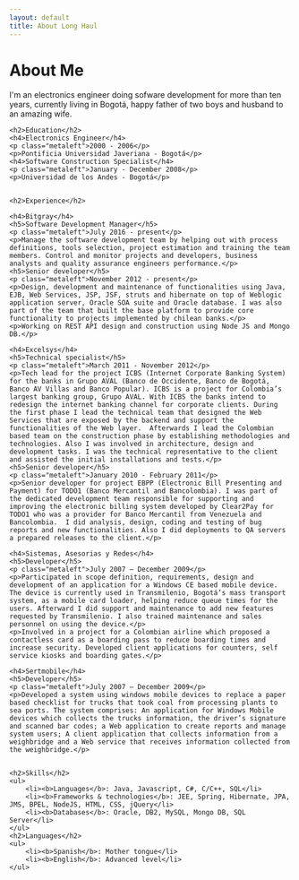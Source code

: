 ```yaml
---
layout: default
title: About Long Haul
---
```


<div class="post">
	<h1 class="pageTitle">About Me</h1>
	<p class="intro">I'm an electronics engineer doing sofware development for more than ten years, currently living in Bogotá, happy father of two boys and husband to an amazing wife.</p>
	
	<h2>Education</h2>
	<h4>Electronics Engineer</h4>
	<p class="metaleft">2000 - 2006</p>
	<p>Pontificia Universidad Javeriana - Bogotá</p>
	<h4>Software Construction Specialist</h4>
	<p class="metaleft">January - December 2008</p>
	<p>Universidad de los Andes - Bogotá</p>
	
	
	<h2>Experience</h2>
	
	<h4>Bitgray</h4>
	<h5>Software Development Manager</h5>
	<p class="metaleft">July 2016 - present</p>
	<p>Manage the software development team by helping out with process definitions, tools selection, project estimation and training the team members. Control and monitor projects and developers, business analysts and quality assurance engineers performance.</p>
	<h5>Senior developer</h5>
	<p class="metaleft">November 2012 - present</p>
	<p>Design, development and maintenance of functionalities using Java, EJB, Web Services, JSP, JSF, struts and hibernate on top of Weblogic application server, Oracle SOA suite and Oracle database. I was also part of the team that built the base platform to provide core functionality to projects implemented by chilean banks.</p>
	<p>Working on REST API design and construction using Node JS and Mongo DB.</p>
	
	<h4>Excelsys</h4>
	<h5>Technical specialist</h5>
	<p class="metaleft">March 2011 - November 2012</p>
	<p>Tech lead for the project ICBS (Internet Corporate Banking System) for the banks in Grupo AVAL (Banco de Occidente, Banco de Bogotá, Banco AV Villas and Banco Popular). ICBS is a project for Colombia’s largest banking group, Grupo AVAL. With ICBS the banks intend to redesign the internet banking channel for corporate clients. During the first phase I lead the technical team that designed the Web Services that are exposed by the backend and support the functionalities of the Web layer.  Afterwards I lead the Colombian based team on the construction phase by establishing methodologies and technologies. Also I was involved in architecture, design and development tasks. I was the technical representative to the client and assisted the initial installations and tests.</p>
	<h5>Senior developer</h5>
	<p class="metaleft">January 2010 - February 2011</p>
	<p>Senior developer for project EBPP (Electronic Bill Presenting and Payment) for TODO1 (Banco Mercantil and Bancolombia). I was part of the dedicated development team responsible for supporting and improving the electronic billing system developed by Clear2Pay for TODO1 who was a provider for Banco Mercantil from Venezuela and Bancolombia.  I did analysis, design, coding and testing of bug reports and new functionalities. Also I did deployments to QA servers a prepared releases to the client.</p>
	
	<h4>Sistemas, Asesorias y Redes</h4>
	<h5>Developer</h5>
	<p class="metaleft">July 2007 – December 2009</p>
	<p>Participated in scope definition, requirements, design and development of an application for a Windows CE based mobile device. The device is currently used in Transmilenio, Bogotá’s mass transport system, as a mobile card loader, helping reduce queue times for the users. Afterward I did support and maintenance to add new features requested by Transmilenio. I also trained maintenance and sales personnel on using the device.</p>
    <p>Involved in a project for a Colombian airline which proposed a contactless card as a boarding pass to reduce boarding times and increase security. Developed client applications for counters, self service kiosks and boarding gates.</p>
	
	<h4>Sertmobile</h4>
	<h5>Developer</h5>
	<p class="metaleft">July 2007 – December 2009</p>
	<p>Developed a system using windows mobile devices to replace a paper based checklist for trucks that took coal from processing plants to sea ports. The system comprises: An application for Windows Mobile devices which collects the trucks information, the driver’s signature and scanned bar codes; a Web application to create reports and manage system users; A client application that collects information from a weighbridge and a Web service that receives information collected from the weighbridge.</p>
  

	<h2>Skills</h2>
	<ul>
		<li><b>Languages</b>: Java, Javascript, C#, C/C++, SQL</li>
		<li><b>Frameworks & technologies</b>: JEE, Spring, Hibernate, JPA, JMS, BPEL, NodeJS, HTML, CSS, jQuery</li>
		<li><b>Databases</b>: Oracle, DB2, MySQL, Mongo DB, SQL Server</li>
	</ul>
	<h2>Languages</h2>
	<ul>
		<li><b>Spanish</b>: Mother tongue</li>
		<li><b>English</b>: Advanced level</li>
	</ul>

</div>
